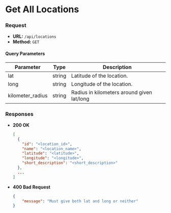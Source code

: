 # Get All Locations

### Request

-   **URL:** `/api/locations`
-   **Method:** `GET`

#### Query Parameters

| Parameter        | Type   | Description                                |
| ---------------- | ------ | ------------------------------------------ |
| lat              | string | Latitude of the location.                  |
| long             | string | Longitude of the location.                 |
| kilometer_radius | string | Radius in kilometers around given lat/long |

### Responses

-   **200 OK**
    ```json
    [
      {
        "id": "<location_id>",
        "name": "<location_name>",
        "latitude": "<latitude>",
        "longitude": "<longitude>",
        "short_description": "<short_description>"
      },
      ...
    ]
    ```
-   **400 Bad Request**
    ```json
    {
        "message": "Must give both lat and long or neither"
    }
    ```
